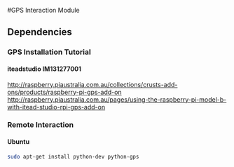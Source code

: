 #GPS Interaction Module 

## Dependencies 
### GPS Installation Tutorial
#### iteadstudio IM131277001

http://raspberry.piaustralia.com.au/collections/crusts-add-ons/products/raspberry-pi-gps-add-on
http://raspberry.piaustralia.com.au/pages/using-the-raspberry-pi-model-b-with-itead-studio-rpi-gps-add-on

### Remote Interaction 
#### Ubuntu

```bash
sudo apt-get install python-dev python-gps
```